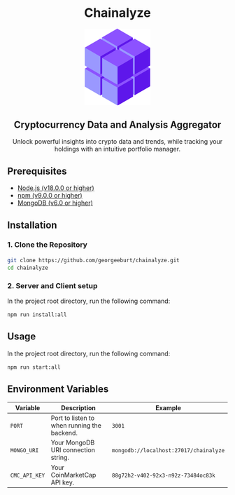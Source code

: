 <div align="center">
  <h1> Chainalyze </h1>
  <img src="./assets/images/chainalyze-icon.png" width="150" alt="chainalyze logo">
  <h2>Cryptocurrency Data and Analysis Aggregator</h2>
  Unlock powerful insights into crypto data and trends, while tracking your holdings with an intuitive portfolio manager.
</div>

## Prerequisites

- [Node.js (v18.0.0 or higher)](https://nodejs.org/en/download/)
- [npm (v9.0.0 or higher)](https://nodejs.org/en/download/)
- [MongoDB (v6.0 or higher)](https://www.mongodb.com/try/download/community)

## Installation
### 1. Clone the Repository
```bash
git clone https://github.com/georgeeburt/chainalyze.git
cd chainalyze
```

### 2. Server and Client setup

In the project root directory, run the following command:
```bash
npm run install:all
```

## Usage
In the project root directory, run the following command:
```bash
npm run start:all
```

## Environment Variables

|Variable      | Description                                 | Example                                |
|--------------|---------------------------------------------|----------------------------------------|
|`PORT`        | Port to listen to when running the backend. | `3001`                                 |
|`MONGO_URI`   | Your MongoDB URI connection string.         | `mongodb://localhost:27017/chainalyze` |
|`CMC_API_KEY` | Your CoinMarketCap API key.                 | `88g72h2-v402-92x3-n92z-73484oc83k`    |